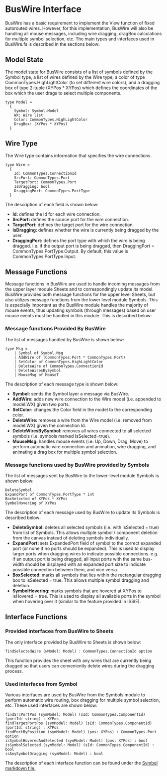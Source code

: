 # BusWire Interface
BusWire has a basic requirement to implement the View function of fixed autorouted wires. However, for this implementation, BusWire will also be handling all mouse messages, including wire dragging, dragBox calculations for multiple symbol selection, etc. The main types and interfaces used in BusWire.fs is described in the sections below:

## Model State
The model state for BusWire consists of a list of symbols defined by the Symbol type, a list of wires defined by the Wire type, a color of type CommonTypes.HighLightColor (to set different wire colors), and a dragging box of type 2-tuple (XYPos * XYPos) which defines the coordinates of the box which the user drags to select multiple components.
```F#
type Model = 
  {
    Symbol: Symbol.Model
    WX: Wire list
    Color: CommonTypes.HighLightColor
    DragBox: (XYPos * XYPos)
  }
```

## Wire Type
The Wire type contains information that specifies the wire connections.
```F#
type Wire = 
  {
    Id: CommonTypes.ConnectionId 
    SrcPort: CommonTypes.Port 
    TargetPort: CommonTypes.Port 
    IsDragging: bool
    DraggingPort: CommonTypes.PortType
  }
```
The description of each field is shown below:
<ul>
  <li><b>Id: </b>defines the Id for each wire connection.</li>
  <li><b>SrcPort: </b>defines the source port for the wire connection.</li>
  <li><b>TargetPort: </b>defines the target port for the wire connection.</li>
  <li><b>IsDragging: </b>defines whether the wire is currently being dragged by the user.</li>
  <li><b>DraggingPort: </b>defines the port type with which the wire is being dragged. i.e. if the output port is being dragged, then DraggingPort = CommonTypes.PortType.Output. By default, this value is CommonTypes.PortType.Input.</li>
</ul>

## Message Functions
Message functions in BusWire are used to handle incoming messages from the upper layer module Sheets and to correspondingly update its model. BusWire provides both message functions for the upper level Sheets, but also utilizes message functions from the lower level module Symbols. This is especially important as the BusWire module handles the majority of mouse events, thus updating symbols (through messages) based on user mouse events must be handled in this module. This is described below:

### Message functions Provided By BusWire
The list of messages handled by BusWire is shown below:
```F#
type Msg =
    | Symbol of Symbol.Msg
    | AddWire of (CommonTypes.Port * CommonTypes.Port)
    | SetColor of CommonTypes.HighLightColor
    | DeleteWire of CommonTypes.ConnectionId
    | DeleteWiresBySymbol 
    | MouseMsg of MouseT
```
The description of each message type is shown below:
<ul> 
  <li><b>Symbol: </b>sends the Symbol layer a message via BusWire.</li>
  <li><b>AddWire: </b>adds new wire connection to the Wire model (i.e. appended to model.WX) given two ports.</li>
  <li><b>SetColor: </b>changes the Color field in the model to the corresponding color.</li>
  <li><b>DeleteWire: </b>removes a wire from the Wire model (i.e. removed from model.WX) given the connection Id.</li>
  <li><b>DeleteWiresBySymbol: </b>removes all wires connected to all selected symbols (i.e. symbols marked IsSelected=true).</li>
  <li><b>MouseMsg: </b>handles mouse events (i.e. Up, Down, Drag, Move) to perform automatic wire connection and animation, wire dragging, and animating a drag box for multiple symbol selection.</li>
</ul>

### Message functions used by BusWire provided by Symbols
The list of messages sent by BusWire to the lower-level module Symbols is shown below:
```F#
DeleteSymbol 
ExpandPort of CommonTypes.PortType * int
BoxSelected of XYPos * XYPos
SymbolHovering of XYPos
```
The description of each message used by BusWire to update its Symbols is described below:
<ul>
  <li><b>DeleteSymbol: </b>deletes all selected symbols (i.e. with isSelected = true) from list of Symbols. This allows multiple symbol / component deletion from the canvas instead of deleting symbols individually.</li>
  <li><b>ExpandPort: </b>sets ExpandedPort field of symbol to the correct expanded port (or none if no ports should be expanded). This is used to display larger ports when dragging wires to indicate possible connections. e.g. if an output port is being dragged, all input ports with the same bus-width should be displayed with an expanded port size to indicate possible connection between them, and vice versa.</li>
  <li><b>BoxSelected: </b>marks all symbols that lies within the rectangular dragging box to isSelected = true. This allows multiple symbol dragging and deletion.</li>
  <li><b>SymbolHovering: </b>marks symbols that are hovered at XYPos to isHovered = true. This is used to display all available ports in the symbol when hovering over it (similar to the feature provided in ISSIE).</li>
</ul>

## Interface Functions
### Provided interfaces from BusWire to Sheets
The only interface provided by BusWire to Sheets is shown below:
```F#
findSelectedWire (wModel: Model) : CommonTypes.ConnectionId option
```
This function provides the sheet with any wires that are currently being dragged so that users can conveniently delete wires during the dragging process.

### Used interfaces from Symbol
Various interfaces are used by BusWire from the Symbols module to perform automatic wire routing, box dragging for multiple symbol selection, etc. These used interfaces are shown below:
```F#
findSrcPortPos (symModel: Model) (sId: CommonTypes.ComponentId) (portId: string) : XYPos 
findTargetPortPos (symModel: Model) (sId: CommonTypes.ComponentId) (portId: string) : XYPos 
findPortByPosition (symModel: Model) (pos: XYPos) : CommonTypes.Port option 
isSymbolHoveredAndSelected (symModel: Model) (pos: XYPos) : bool
isSymbolSelected (symModel: Model) (sId: CommonTypes.ComponentId) : bool
isAnySymbolDragging (symModel: Model) : bool
```
The description of each interface function can be found under the <a href="/Symbols.md"> Symbol markdown file. </a>
